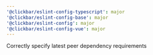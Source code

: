 ```yaml
---
'@clickbar/eslint-config-typescript': major
'@clickbar/eslint-config-base': major
'@clickbar/eslint-config': major
'@clickbar/eslint-config-vue': major
---
```


Correctly specify latest peer dependency requirements
